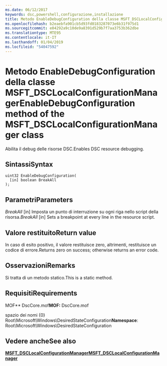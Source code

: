 ```yaml
---
ms.date: 06/12/2017
keywords: dsc,powershell,configurazione,installazione
title: Metodo EnableDebugConfiguration della classe MSFT_DSCLocalConfigurationManager
ms.openlocfilehash: b2eaebfa901cb5d93fd0183287073e6b31f975d1
ms.sourcegitcommit: e04292a9c10de9a8391d529b7f7aa3753b362dbe
ms.translationtype: MTE95
ms.contentlocale: it-IT
ms.lasthandoff: 01/04/2019
ms.locfileid: "54047592"
---
```

# <a name="enabledebugconfiguration-method-of-the-msftdsclocalconfigurationmanager-class"></a><span data-ttu-id="effbd-103">Metodo EnableDebugConfiguration della classe MSFT_DSCLocalConfigurationManager</span><span class="sxs-lookup"><span data-stu-id="effbd-103">EnableDebugConfiguration method of the MSFT_DSCLocalConfigurationManager class</span></span>

<span data-ttu-id="effbd-104">Abilita il debug delle risorse DSC.</span><span class="sxs-lookup"><span data-stu-id="effbd-104">Enables DSC resource debugging.</span></span>

## <a name="syntax"></a><span data-ttu-id="effbd-105">Sintassi</span><span class="sxs-lookup"><span data-stu-id="effbd-105">Syntax</span></span>

```mof
uint32 EnableDebugConfiguration(
  [in] boolean BreakAll
);
```

## <a name="parameters"></a><span data-ttu-id="effbd-106">Parametri</span><span class="sxs-lookup"><span data-stu-id="effbd-106">Parameters</span></span>

<span data-ttu-id="effbd-107">*BreakAll* \[in\] Imposta un punto di interruzione su ogni riga nello script della risorsa.</span><span class="sxs-lookup"><span data-stu-id="effbd-107">*BreakAll* \[in\] Sets a breakpoint at every line in the resource script.</span></span>

## <a name="return-value"></a><span data-ttu-id="effbd-108">Valore restituito</span><span class="sxs-lookup"><span data-stu-id="effbd-108">Return value</span></span>

<span data-ttu-id="effbd-109">In caso di esito positivo, il valore restituisce zero, altrimenti, restituisce un codice di errore.</span><span class="sxs-lookup"><span data-stu-id="effbd-109">Returns zero on success; otherwise returns an error code.</span></span>

## <a name="remarks"></a><span data-ttu-id="effbd-110">Osservazioni</span><span class="sxs-lookup"><span data-stu-id="effbd-110">Remarks</span></span>

<span data-ttu-id="effbd-111">Si tratta di un metodo statico.</span><span class="sxs-lookup"><span data-stu-id="effbd-111">This is a static method.</span></span>

## <a name="requirements"></a><span data-ttu-id="effbd-112">Requisiti</span><span class="sxs-lookup"><span data-stu-id="effbd-112">Requirements</span></span>

<span data-ttu-id="effbd-113">MOF\*\* DscCore.mof</span><span class="sxs-lookup"><span data-stu-id="effbd-113">**MOF:** DscCore.mof</span></span>

<span data-ttu-id="effbd-114">spazio dei nomi {0} Root\Microsoft\Windows\DesiredStateConfiguration</span><span class="sxs-lookup"><span data-stu-id="effbd-114">**Namespace**: Root\Microsoft\Windows\DesiredStateConfiguration</span></span>

## <a name="see-also"></a><span data-ttu-id="effbd-115">Vedere anche</span><span class="sxs-lookup"><span data-stu-id="effbd-115">See also</span></span>

[<span data-ttu-id="effbd-116">**MSFT_DSCLocalConfigurationManager**</span><span class="sxs-lookup"><span data-stu-id="effbd-116">**MSFT_DSCLocalConfigurationManager**</span></span>](msft-dsclocalconfigurationmanager.md)